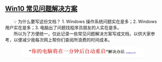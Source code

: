 ## [Win10 常见问题解决方案](#title)

&emsp;&emsp;💡 为什么要写这份文档？ 1. Windows 操作系统问题实在是多；2. Windows 用户实在是多；3. 电脑出了问题找程序员朋友的人实在是多。<br>&emsp;&emsp;所以为了方便统一，仅此记录一些常见问题解决方案写成文档，以供大家参考，以便减少我每次网上帮你们查阅所浪费的时间成本。

<div align="center">
    <img src="pics/title1.jpg" width=400>
</div>
